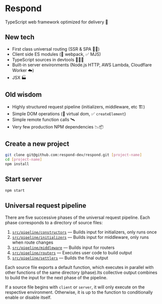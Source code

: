 # Respond

TypeScript web framework optimized for delivery 🚚

## New tech

- First class universal routing (SSR & SPA 🧖‍♀️)
- Client side ES modules (🚫 webpack, ✅ MJS)
- TypeScript sources in devtools 👩🏿‍💻
- Built-in server environments (Node.js HTTP, AWS Lambda, Cloudflare Worker ☁️)
- JSX 🏭

## Old wisdom

- Highly structured request pipeline (initializers, middleware, etc 🏗️)
- Simple DOM operations (🚫 virtual dom, ✅ `createElement`)
- Simple remote function calls 🛰️
- Very few production NPM dependencies 📉📦

## Create a new project

```bash
git clone git@github.com:respond-dev/respond.git [project-name]
cd [project-name]
npm install
```

## Start server

```bash
npm start
```

## Universal request pipeline

There are five successive phases of the universal request pipeline. Each phase corresponds to a directory of source files:

1. [`src/pipeline/constructors`](src/pipeline/constructors) — Builds input for initializers, only runs once
2. [`src/pipeline/initializers`](src/pipeline/initializers) — Builds input for middleware, only runs when route changes
3. [`src/pipeline/middleware`](src/pipeline/middleware) — Builds input for routers
4. [`src/pipeline/routers`](src/pipeline/routers) — Executes user code to build output
5. [`src/pipeline/settlers`](src/pipeline/settlers) — Builds the final output

Each source file exports a default function, which executes in parallel with other functions of the same directory (phase).Its collective output combines to build the input for the next phase of the pipeline.

If a source file begins with `client` or `server`, it will only execute on the respective environment. Otherwise, it is up to the function to conditionally enable or disable itself.

